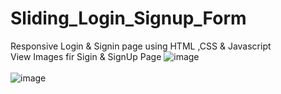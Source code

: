 # Sliding_Login_Signup_Form
Responsive Login &amp; Signin page using HTML ,CSS &amp; Javascript
<br>
View Images fir Sigin & SignUp Page
![image](https://github.com/Rajshree-Nagane/Sliding_Login_Signup_Form/assets/151632485/f81ba1e0-7034-4269-a065-3379c2645b2e)
<br><br>
![image](https://github.com/Rajshree-Nagane/Sliding_Login_Signup_Form/assets/151632485/0bfcddf1-202b-44cb-a1ad-ca78bbc76974)

